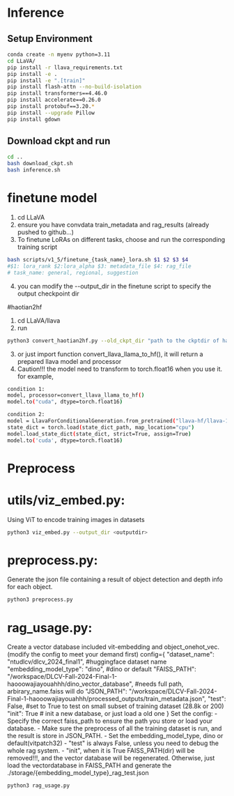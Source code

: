 # Inference

## Setup Environment
```bash
conda create -n myenv python=3.11
cd LLaVA/
pip install -r llava_requirements.txt
pip install -e .
pip install -e ".[train]"
pip install flash-attn --no-build-isolation
pip install transformers==4.46.0
pip install accelerate==0.26.0
pip install protobuf==3.20.*
pip install --upgrade Pillow
pip install gdown
```
## Download ckpt and run
```bash
cd ..
bash download_ckpt.sh
bash inference.sh
```

# finetune model
1. cd LLaVA
2. ensure you have convdata train_metadata and rag_results (already pushed to github...)
3. To finetune LoRAs on different tasks, choose and run the corresponding training script 

```bash
bash scripts/v1_5/finetune_{task_name}_lora.sh $1 $2 $3 $4
#$1: lora_rank $2:lora_alpha $3: metadata_file $4: rag_file 
# task_name: general, regional, suggestion 
```

4. you can modify the --output_dir in the finetune script to specify the output checkpoint dir


#haotian2hf
1. cd LLaVA/llava
2. run 
```bash
python3 convert_haotian2hf.py --old_ckpt_dir "path to the ckptdir of haotianllava" --save_path "a path to save the result"
```
3. or just import function convert_llava_llama_to_hf(), it will return a prepared llava model and processor
4. Caution!!! the model need to transform to torch.float16 when you use it.
for example,
```bash
condition 1:
model, processor=convert_llava_llama_to_hf()
model.to("cuda", dtype=torch.float16)

condition 2:
model = LlavaForConditionalGeneration.from_pretrained("llava-hf/llava-1.5-7b-hf")
state_dict = torch.load(state_dict_path, map_location="cpu")
model.load_state_dict(state_dict, strict=True, assign=True)
model.to('cuda', dtype=torch.float16)
```

# Preprocess

# utils/viz_embed.py: 
Using ViT to encode training images in datasets
```bash
python3 viz_embed.py --output_dir <outputdir>
```
# preprocess.py:
Generate the json file containing a result of object detection and depth info for each object.
```bash
python3 preprocess.py
```

# rag_usage.py:
Create a vector database included vit-embedding and object_onehot_vec.
(modify the config to meet your demand first)
config={
    "dataset_name": "ntudlcv/dlcv_2024_final1", #huggingface dataset name
    "embedding_model_type": "dino", #dino or default 
    "FAISS_PATH": "/workspace/DLCV-Fall-2024-Final-1-haooowajiayouahhh/dino_vector_database", #needs full path, arbirary_name.faiss will do
    "JSON_PATH": "/workspace/DLCV-Fall-2024-Final-1-haooowajiayouahhh/processed_outputs/train_metadata.json",
    "test": False, #set to True to test on small subset of training dataset (28.8k or 200)
    "init": True # init a new database, or just load a old one
}
Set the config:
    - Specify the correct faiss_path to ensure the path you store or load your database.
    - Make sure the preprocess of all the training dataset is run, and the result is store in JSON_PATH.
    - Set the embedding_model_type, dino or default(vitpatch32)
    - "test" is always False, unless you need to debug the whole rag system.
    - "init", when it is True FAISS_PATH(dir) will be removed!!!, and the vector database will be regenerated. Otherwise, just load the vectordatabase in FAISS_PATH and generate the ./storage/{embedding_model_type}_rag_test.json 
    
```bash
python3 rag_usage.py
```